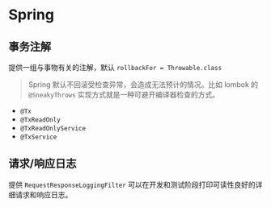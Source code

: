 # Spring

## 事务注解
提供一组与事物有关的注解，默认 `rollbackFor = Throwable.class`
> Spring 默认不回滚受检查异常，会造成无法预计的情况。比如 lombok 的 `@SneakyThrows` 实现方式就是一种可避开编译器检查的方式。

* `@Tx`
* `@TxReadOnly`
* `@TxReadOnlyService`
* `@TxService`

## 请求/响应日志
提供 `RequestResponseLoggingFilter` 可以在开发和测试阶段打印可读性良好的详细请求和响应日志。
